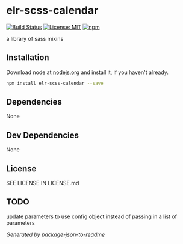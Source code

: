 # elr-scss-calendar

[![Build Status](https://travis-ci.org/Beth3346/elr-scss-calendar.svg?branch=master)](https://travis-ci.org/Beth3346/elr-scss-calendar)
[![License: MIT](https://img.shields.io/badge/License-MIT-yellow.svg)](https://opensource.org/licenses/MIT)
[![npm](https://img.shields.io/npm/dm/elr-scss-calendar.svg?style=flat)]()

a library of sass mixins



## Installation

Download node at [nodejs.org](http://nodejs.org) and install it, if you haven't already.

```sh
npm install elr-scss-calendar --save
```



## Dependencies

None

## Dev Dependencies


None

## License

SEE LICENSE IN LICENSE.md

## TODO

update parameters to use config object instead of passing in a list of parameters

_Generated by [package-json-to-readme](https://github.com/zeke/package-json-to-readme)_
